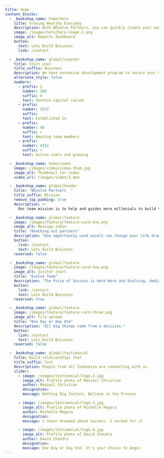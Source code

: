 ```yaml
---
title: Home
content_blocks:
  - _bookshop_name: home/hero
    title: Growing Wealthy Everyday
    description: With WEvolve Partners, you can quickly create your own dreams and make it happen.
    image: /images/hero/hero-image-2.png
    image_alt: Reports dashboard
    button:
      text: Lets Build Business
      link: /contact

  - _bookshop_name: global/counter
    title: Start your
    title_suffix: Business
    description: We have extensive development program to secure your assets and becoming world Top Class Leader.
    alternate_style: false
    numbers:
      - prefix: $
        number: 200
        suffix: m
        text: Venture capital raised
      - prefix:
        number: 2022
        suffix:
        text: Established in
      - prefix:
        number: 40
        suffix: +
        text: Amazing team members
      - prefix:
        number: 4322
        suffix: +
        text: Active users and growing

  - _bookshop_name: home/video
    image: /images/video/video-thum.jpg
    image_alt: Thumbnail for video
    video_url: /images/video/1.mp4

  - _bookshop_name: global/header
    title: "WEvolve Partners  "
    title_suffix: Mission
    remove_top_padding: true
    description: >-
      Our team mission is to help and guides more millenials to build their own business in Indonesia.

  - _bookshop_name: global/feature
    image: /images/feature/feature-card-one.png
    image_alt: Message inbox
    title: "Reaching out partners"
    description: "One opportunity used wisely can change your life dramatically."
    button:
      link: /contact
      text: Lets Build Business
    reversed: false

  - _bookshop_name: global/feature
    image: /images/feature/feature-card-two.png
    image_alt: Visitor chart
    title: "Evolve Team"
    description: "The Price of Success is Hard Work and Evolving, dedication to the job at hand, and the determination that whether we win or lose, we have applied the best of ourselves to the task at hand. - Vince Lombardi"
    button:
      link: /contact
      text: Lets Build Business
    reversed: true

  - _bookshop_name: global/feature
    image: /images/feature/feature-card-three.png
    image_alt: File upload
    title: "One Day or Day One"
    description: "All big things come from a decision."
    button:
      link: /contact
      text: Lets Build Business
    reversed: false

  - _bookshop_name: global/testimonial
    title: Build relationships that
    title_suffix: last
    description: People from all Indonesia are connecting with us.
    slider:
      - image: /images/testimonial/logo-2.jpg
        image_alt: Profile photo of Maximil Christian
        author: Maximil Christian
        designation: 
        message: Nothing Big Instant, Believe in the Process

      - image: /images/testimonial/logo-3.jpg
        image_alt: Profile photo of Michelle Megara
        author: Michelle Megara
        designation: 
        message: I never dreamed about success. I worked for it

      - image: /images/testimonial/logo-4.jpg
        image_alt: Profile photo of David Chandra
        author: David Chandra
        designation: 
        message: One Day or Day One. It's your Choice to begin
---
```

